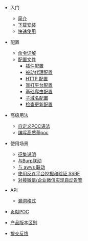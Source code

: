 - 入门
  - [简介](basic/introduce.md)
  - [下载安装](basic/prepare.md)
  - [快速使用](basic/quick-start.md)
- 配置
  - [命令详解](configration/cli.md)
  - [配置文件](configration/config.md)
    - [插件配置](configration/plugins.md)
    - [被动代理配置](configration/mitm.md)
    - [HTTP 配置](configration/http.md)
    - [盲打平台配置](configration/reverse.md)
    - [基础爬虫配置](configration/basic-crawler.md)
    - [子域名配置](configration/subdomain.md)
    - [检查更新配置](configration/update.md)
- 高级用法
  - [自定义POC语法](guide/poc.md)
  - [编写高质量poc](guide/high_quality_poc.md)
- 使用场景
  - [征集说明](scenario/intro.md)
  - [与Burp联动](scenario/burp.md)
  - [与 awvs 联动](scenario/awvs.md)
  - [使用反连平台挖掘和验证 SSRF](https://bithack.io/forum/570)
  - [对接微信/企业微信实现自动告警](https://bithack.io/forum/551)

- API
  - [漏洞格式](api/vuln.md)

- [贡献POC](guide/contribute.md)
- [产品版本区别](generic/compare.md)
- [提交反馈](guide/feedback.md)
